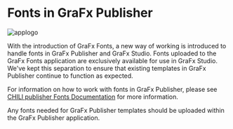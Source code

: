 # Fonts in GraFx Publisher

![applogo](/assets/CHILI_publisher_RGB.svg)

With the introduction of GraFx Fonts, a new way of working is introduced to handle fonts in GraFx Publisher and GraFx Studio. Fonts uploaded to the GraFx Fonts application are exclusively available for use in GraFx Studio. We've kept this separation to ensure that existing templates in GraFx Publisher continue to function as expected. 

For information on how to work with fonts in GraFx Publisher, please see [CHILI publisher Fonts Documentation](https://chilipublishdocs.atlassian.net/wiki/spaces/CPDOC/pages/1413922/Fonts) for more information.

Any fonts needed for GraFx Publisher templates should be uploaded within the GraFx Publisher application.
